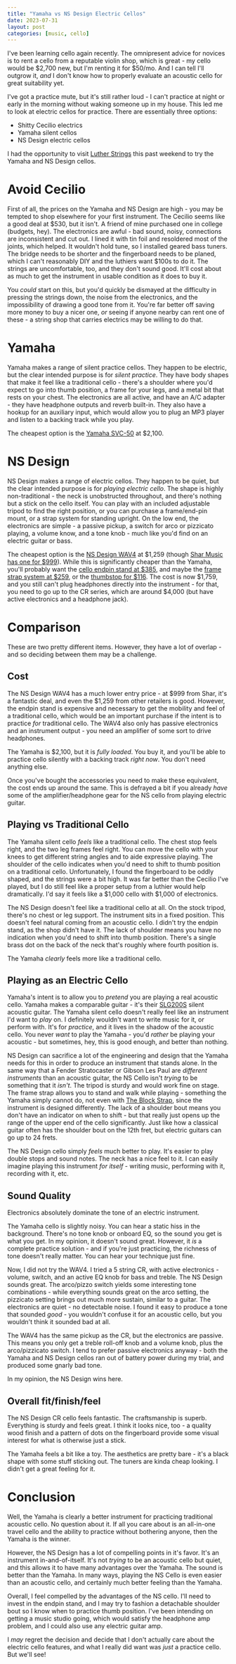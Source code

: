 ```yaml
---
title: "Yamaha vs NS Design Electric Cellos"
date: 2023-07-31
layout: post
categories: [music, cello]
---
```


I've been learning cello again recently.
The omnipresent advice for novices is to rent a cello from a reputable violin shop, which is great - my cello would be $2,700 new, but I'm renting it for $50/mo.
And I can tell I'll outgrow it, *and* I don't know how to properly evaluate an acoustic cello for great suitability yet.

I've got a practice mute, but it's still rather loud - I can't practice at night or early in the morning without waking someone up in my house.
This led me to look at electric cellos for practice.
There are essentially three options:

- Shitty Cecilio electrics
- Yamaha silent cellos
- NS Design electric cellos

I had the opportunity to visit [Luther Strings](https://lutherstrings.com/) this past weekend to try the Yamaha and NS Design cellos.

# Avoid Cecilio 

First of all, the prices on the Yamaha and NS Design are high - you may be tempted to shop elsewhere for your first instrument.
The Cecilio seems like a good deal at $530, but it isn't.
A friend of mine purchased one in college (budgets, hey).
The electronics are awful - bad sound, noisy, connections are inconsistent and cut out.
I lined it with tin foil and resoldered most of the joints, which helped.
It wouldn't hold tune, so I installed geared bass tuners.
The bridge needs to be shorter and the fingerboard needs to be planed, which I can't reasonably DIY and the luthiers want $100s to do it.
The strings are uncomfortable, too, and they don't sound good.
It'll cost about as much to get the instrument in usable condition as it does to buy it.

You *could* start on this, but you'd quickly be dismayed at the difficulty in pressing the strings down, the noise from the electronics, and the impossibility of drawing a good tone from it.
You're far better off saving more money to buy a nicer one, *or* seeing if anyone nearby can rent one of these - a string shop that carries electrics may be willing to do that.

# Yamaha

Yamaha makes a range of silent practice cellos.
They happen to be electric, but the clear intended purpose is for *silent practice*.
They have body shapes that make it feel like a traditional cello - there's a shoulder where you'd expect to go into thumb position, a frame for your legs, and a metal bit that rests on your chest.
The electronics are all active, and have an A/C adapter - they have headphone outputs and reverb built-in.
They also have a hookup for an auxiliary input, which would allow you to plug an MP3 player and listen to a backing track while you play.

The cheapest option is the <a target="_blank" href="https://www.amazon.com/Yamaha-SVC50SK-Silent-Compact-Outfit/dp/B002PMKZ1K/ref=sr_1_3?keywords=yamaha+svc&amp;link_code=qs&amp;qid=1690815317&amp;sr=8-3&amp;ufe=app_do%253Aamzn1.fos.17f26c18-b61b-4ce9-8a28-de351f41cffb&_encoding=UTF8&tag=productionhas-20&linkCode=ur2&linkId=ed5a623248b1bf0138563cd0a3d8e457&camp=1789&creative=9325">Yamaha SVC-50</a> at $2,100.

# NS Design

NS Design makes a range of electric cellos.
They happen to be quiet, but the clear intended purpose is for *playing electric cello*.
The shape is highly non-traditional - the neck is unobstructed throughout, and there's nothing but a stick on the cello itself.
You can play with an included adjustable tripod to find the right position, or you can purchase a frame/end-pin mount, or a strap system for standing upright.
On the low end, the electronics are simple - a passive pickup, a switch for arco or pizzicato playing, a volume know, and a tone knob - much like you'd find on an electric guitar or bass.

The cheapest option is the <a target="_blank" href="https://www.amazon.com/NS-Design-WAV4-Electric-Cello/dp/B06XS3NH1Q/ref=sr_1_1?crid=2DJ6PD8NMC0U9&amp;keywords=ns+design+wav4+cello&amp;qid=1690816029&amp;sprefix=ns+design+wav4+cell%252Caps%252C112&amp;sr=8-1&amp;ufe=app_do%253Aamzn1.fos.765d4786-5719-48b9-b588-eab9385652d5&_encoding=UTF8&tag=productionhas-20&linkCode=ur2&linkId=9bb93546242bc26a3fc5d4e53d8ddaaa&camp=1789&creative=9325">NS Design WAV4</a> at $1,259 (though [Shar Music has one for $999](https://www.sharmusic.com/products/ns-design-wav-cello-black?_pos=2&_sid=6b29ba9cb&_ss=r)).
While this is significantly cheaper than the Yamaha, you'll probably want the [cello endpin stand at $385](https://thinkns.com/product/cello-end-pin-stand/), and maybe the [frame strap system at $259](https://thinkns.com/product/frame-strap-system/), or the [thumbstop for $116](https://thinkns.com/product/cello-thumbstop-neck-heel-rest/).
The cost is now $1,759, and you still can't plug headphones directly into the instrument - for that, you need to go up to the CR series, which are around $4,000 (but have active electronics and a headphone jack).

# Comparison

These are two pretty different items.
However, they have a lot of overlap - and so deciding between them may be a challenge.

## Cost

The NS Design WAV4 has a much lower entry price - at $999 from Shar, it's a fantastic deal, and even the $1,259 from other retailers is good.
However, the endpin stand is expensive and necessary to get the mobility and feel of a traditional cello, which would be an important purchase if the intent is to practice *for* traditional cello.
The WAV4 also only has passive electronics and an instrument output - you need an amplifier of some sort to drive headphones.

The Yamaha is $2,100, but it is *fully loaded*.
You buy it, and you'll be able to practice cello silently with a backing track *right now*.
You don't need anything else.

Once you've bought the accessories you need to make these equivalent, the cost ends up around the same.
This is defrayed a bit if you already *have* some of the amplifier/headphone gear for the NS cello from playing electric guitar.

## Playing vs Traditional Cello

The Yamaha silent cello *feels* like a traditional cello.
The chest stop feels right, and the two leg frames feel right.
You can move the cello with your knees to get different string angles and to aide expressive playing.
The shoulder of the cello indicates when you'd need to shift to thumb position on a traditional cello.
Unfortunately, I found the fingerboard to be oddly shaped, and the strings were a bit high.
It was far better than the Cecilio I've played, but I do still feel like a proper setup from a luthier would help dramatically.
I'd say it feels like a $1,000 cello with $1,000 of electronics.

The NS Design doesn't feel like a traditional cello at all.
On the stock tripod, there's no chest or leg support.
The instrument sits in a fixed position.
This doesn't feel natural coming from an acoustic cello.
I didn't try the endpin stand, as the shop didn't have it.
The lack of shoulder means you have no indication when you'd need to shift into thumb position.
There's a single brass dot on the back of the neck that's roughly where fourth position is.

The Yamaha *clearly* feels more like a traditional cello.

## Playing as an Electric Cello

Yamaha's intent is to allow you to *pretend* you are playing a real acoustic cello.
Yamaha makes a comparable guitar - it's their [SLG200S](https://amzn.to/3DzkWqG) silent acoustic guitar.
The Yamaha silent cello doesn't really feel like an instrument I'd want to *play* on.
I definitely wouldn't want to write music for it, or perform with.
It's for *practice*, and it lives in the shadow of the acoustic cello.
You never *want* to play the Yamaha - you'd *rather* be playing your acoustic - but sometimes, hey, this is good enough, and better than nothing.

NS Design can sacrifice a lot of the engineering and design that the Yamaha needs for this in order to produce an instrument that stands alone.
In the same way that a Fender Stratocaster or Gibson Les Paul are *different instruments* than an acoustic guitar, the NS Cello isn't *trying* to be something that it *isn't*.
The tripod is sturdy and would work fine on stage.
The frame strap allows you to stand and walk while playing - something the Yamaha simply cannot do, not even with [The Block Strap](https://www.cellostrap.com/), since the instrument is designed differently.
The lack of a shoulder bout means you don't have an indicator on when to shift - but that really just opens up the range of the upper end of the cello significantly.
Just like how a classical guitar often has the shoulder bout on the 12th fret, but electric guitars can go up to 24 frets.

The NS Design cello simply *feels* much better to play.
It's easier to play double stops and sound notes.
The neck has a nice feel to it.
I can easily imagine playing this instrument *for itself* - writing music, performing with it, recording with it, etc.

## Sound Quality

Electronics absolutely dominate the tone of an electric instrument.

The Yamaha cello is slightly noisy.
You can hear a static hiss in the background.
There's no tone knob or onboard EQ, so the sound you get is what you get.
In my opinion, it doesn't sound great.
However, it *is* a complete practice solution - and if you're just practicing, the richness of tone doesn't really matter.
You can hear your technique just fine.

Now, I did not try the WAV4.
I tried a 5 string CR, with active electronics - volume, switch, and an active EQ knob for bass and treble.
The NS Design sounds great.
The arco/pizzo switch yields some interesting tone combinations - while everything sounds great on the arco setting, the pizzicato setting brings out much more sustain, similar to a guitar.
The electronics are quiet - no detectable noise.
I found it easy to produce a tone that sounded *good* - you wouldn't confuse it for an acoustic cello, but you wouldn't think it sounded bad at all.

The WAV4 has the same pickup as the CR, but the electronics are passive.
This means you only get a treble roll-off knob and a volume knob, plus the arco/pizzicato switch.
I tend to prefer passive electronics anyway - both the Yamaha and NS Design cellos ran out of battery power during my trial, and produced some gnarly bad tone.

In my opinion, the NS Design wins here.

## Overall fit/finish/feel

The NS Design CR cello feels fantastic.
The craftsmanship is superb.
Everything is sturdy and feels great.
I think it looks nice, too - a quality wood finish and a pattern of dots on the fingerboard provide some visual interest for what is otherwise just a stick.

The Yamaha feels a bit like a toy.
The aesthetics are pretty bare - it's a black shape with some stuff sticking out.
The tuners are kinda cheap looking.
I didn't get a great feeling for it.

# Conclusion

Well, the Yamaha is clearly a better instrument for practicing traditional acoustic cello.
No question about it.
If all you care about is an all-in-one travel cello and the ability to practice without bothering anyone, then the Yamaha is the winner.

However, the NS Design has a lot of compelling points in it's favor.
It's an instrument in-and-of-itself.
It's not *trying* to be an acoustic cello but quiet, and this allows it to have many advantages over the Yamaha.
The sound is better than the Yamaha.
In many ways, playing the NS Cello is even easier than an acoustic cello, and certainly much better feeling than the Yamaha.

Overall, I feel compelled by the advantages of the NS cello.
I'll need to invest in the endpin stand, and I may try to fashion a detachable shoulder bout so I know when to practice thumb position.
I've been intending on getting a music studio going, which would satisfy the headphone amp problem, and I could also use any electric guitar amp.

I *may* regret the decision and decide that I don't actually care about the electric cello features, and what I really did want was *just* a practice cello.
But we'll see!
